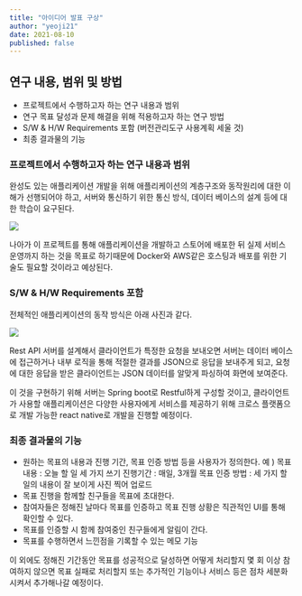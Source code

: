```yaml
---
title: "아이디어 발표 구상"
author: "yeoji21"
date: 2021-08-10
published: false
---
```


## 연구 내용, 범위 및 방법

- 프로젝트에서 수행하고자 하는 연구 내용과 범위
- 연구 목표 달성과 문제 해결을 위해 적용하고자 하는 연구 방법
- S/W & H/W Requirements 포함 (버전관리도구 사용계획 세울 것)
- 최종 결과물의 기능

### 프로젝트에서 수행하고자 하는 연구 내용과 범위

완성도 있는 애플리케이션 개발을 위해 애플리케이션의 계층구조와 동작원리에 대한 이해가 선행되어야 하고, 서버와 통신하기 위한 통신 방식, 데이터 베이스의 설계 등에 대한 학습이 요구된다.   

<img src="https://miro.medium.com/max/1400/1*ZR698zwJZfRSLgUCO1aoHA.png">

나아가 이 프로젝트를 통해 애플리케이션을 개발하고 스토어에 배포한 뒤 실제 서비스 운영까지 하는 것을 목표로 하기때문에 Docker와 AWS같은 호스팅과 배포를 위한 기술도 필요할 것이라고 예상된다. 

### S/W & H/W Requirements 포함

전체적인 애플리케이션의 동작 방식은 아래 사진과 같다.  

<img src="https://bytenbit.com/wp-content/uploads/2019/09/Resful-API-cycle.png">

Rest API 서버를 설계해서 클라이언트가 특정한 요청을 보내오면 서버는 데이터 베이스에 접근하거나 내부 로직을 통해 적절한 결과를 JSON으로 응답을 보내주게 되고, 요청에 대한 응답을 받은 클라이언트는 JSON 데이터를 알맞게 파싱하여 화면에 보여준다.  

이 것을 구현하기 위해 서버는 Spring boot로 Restful하게 구성할 것이고, 클라이언트가 사용할 애플리케이션은 다양한 사용자에게 서비스를 제공하기 위해 크로스 플랫폼으로 개발 가능한 react native로 개발을 진행할 예정이다.  

### 최종 결과물의 기능
- 원하는 목표의 내용과 진행 기간, 목표 인증 방법 등을 사용자가 정의한다.
    예 ) 목표 내용 : 오늘 할 일 세 가지 쓰기
        진행기간 : 매일, 3개월 
        목표 인증 방법 : 세 가지 할 일의 내용이 잘 보이게 사진 찍어 업로드
- 목표 진행을 함께할 친구들을 목표에 초대한다. 
- 참여자들은 정해진 날마다 목표를 인증하고 목표 진행 상황은 직관적인 UI를 통해 확인할 수 있다. 
- 목표를 인증할 시 함께 참여중인 친구들에게 알림이 간다.
- 목표를 수행하면서 느낀점을 기록할 수 있는 메모 기능

이 외에도 정해진 기간동안 목표를 성공적으로 달성하면 어떻게 처리할지
몇 회 이상 참여하지 않으면 목표 실패로 처리할지 
또는 추가적인 기능이나 서비스 등은 점차 세분화시켜서 추가해나갈 예정이다.